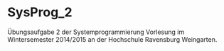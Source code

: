 # SysProg_2

Übungsaufgabe 2 der Systemprogrammierung Vorlesung im Wintersemester 2014/2015 an der Hochschule Ravensburg Weingarten.

